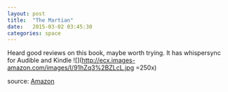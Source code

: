 ```yaml
---
layout: post
title:  "The Martian"
date:   2015-03-02 03:45:30
categories: space
---
```


Heard good reviews on this book, maybe worth trying. It has whispersync for Audible and Kindle
![](http://ecx.images-amazon.com/images/I/91hZq3%2BZLcL.jpg =250x)

source: [Amazon](http://www.amazon.com/The-Martian-Novel-Andy-Weir/dp/0804139024)
